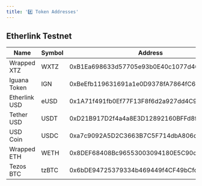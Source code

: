 ```yaml
---
title: '#️⃣ Token Addresses'
---
```


## Etherlink Testnet

| Name          | Symbol | Address                                    |
| ------------- | ------ | -------------------------------------------|
| Wrapped XTZ   | WXTZ   | 0xB1Ea698633d57705e93b0E40c1077d46CD6A51d8 |
| Iguana Token  | IGN    | 0xBeEfb119631691a1e0D9378fA7864fC6E67A72Ad |
| Etherlink USD | eUSD   | 0x1A71f491fb0Ef77F13F8f6d2a927dd4C969ECe4f |
| Tether USD    | USDT   | 0xD21B917D2f4a4a8E3D12892160BFFd8f4cd72d4F |
| USD Coin      | USDC   | 0xa7c9092A5D2C3663B7C5F714dbA806d02d62B58a |
| Wrapped ETH   | WETH   | 0x8DEF68408Bc96553003094180E5C90d9fe5b88C1 |
| Tezos BTC     | tzBTC  | 0x6bDE94725379334b469449f4CF49bCfc85ebFb27 |

